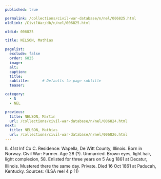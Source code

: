 ```yaml
---
published: true

permalink: /collections/civil-war-database/n/nel/006825.html
oldlink: /CivilWar/db/n/nel/006825.html

oldid: 006825

title: NELSON, Mathias

pagelist:
  exclude: false
  order: 6825
  image: 
  alt:
  caption:
  title:
  subtitle:      # Defaults to page subtitle
  teaser:

category: 
  - N 
  - NEL

previous:
  title: NELSON, Martin
  url: /collections/civil-war-database/n/nel/006824.html  
next:
  title: NELSON, Mathias
  url: /collections/civil-war-database/n/nel/006826.html   
---
```

IL 41st Inf Co C. Residence: Wapella, De Witt County, Illinois. Born in Norway. Civil War: Farmer. Age 28 (?). Unmarried. Brown eyes, light hair, light complexion, 5&#146;8&#148;. Enlisted for three years on 5 Aug 1861 at Decatur, Illinois. Mustered there the same day. Private. Died 16 Oct 1861 at Paducah, Kentucky. Sources: (ILSA reel 4 p 11)